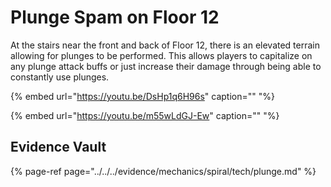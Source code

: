 # Plunge Spam on Floor 12

At the stairs near the front and back of Floor 12, there is an elevated terrain allowing for plunges to be performed.
This allows players to capitalize on any plunge attack buffs or just increase their damage through being able to constantly use plunges.

{% embed url="https://youtu.be/DsHp1q6H96s" caption="" "%}

{% embed url="https://youtu.be/m55wLdGJ-Ew" caption="" "%}

## Evidence Vault

{% page-ref page="../../../evidence/mechanics/spiral/tech/plunge.md" %}